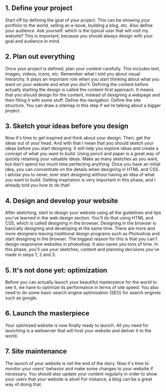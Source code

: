 ## 1. Define your project 

Start off by defining the goal of your project. This can be showing your portfolio to the world, selling
an e-book, building a blog, etc.
Also define your audience. Ask yourself: which is the typical user that will visit my website?
This is important, because you should always design with your goal and audience in mind.


## 2. Plan out everything

Once your project is defined, plan your content carefully. This includes text, images, videos, icons,
etc.
Remember what I told you about visual hierarchy. It plays an important role when you start thinking
about what you want on your website and what you don't. Defining the content before actually starting
the design is called the content-first approach. It means that you should design for the content,
instead of designing a webpage and then filling it with some stuff.
Define the navigation.
Define the site structure. You can draw a sitemap in this step if we're talking about a bigger project.


## 3. Sketch your ideas before you design

Now it's time to get inspired and think about your design.
Then, get the ideas out of your head. And with that I mean that you should sketch your ideas before you
start designing. It will help you explore ideas and create a concept of what you want to build. Using
pencil and paper is a great way of quickly retaining your valuable ideas.
Make as many sketches as you want, but don't spend too much time perfecting anything. Once you have an
initial idea, you can concentrate on the details when designing in HTML and CSS.
I advise you to never, ever start designing without having an idea of what you want to build. Getting
inspiration is very important in this phase, and I already told you how to do that!


## 4. Design and develop your website

After sketching, start to design your website using all the guidelines and tips you've learned in the
web design section.
You'll do that using HTML and CSS, which is called designing in the browser. Designing in the browser is
basically designing and developing at the same time.
There are more and more designers leaving traditional design programs such as Photoshop and start
designing in the browser. The biggest reason for this is that you can't design responsive websites in
photoshop. It also saves you tons of time.
In this phase, you'll use your sketches, content and planning decisions you've made in steps 1, 2 and 3.


## 5. It's not done yet: optimization

Before you can actually launch your beautiful masterpiece for the world to see it, we have to optimize
its performance in terms of site speed.
You also need to do some basic search engine optimization (SEO) for search engines such as google.


## 6. Launch the masterpiece

Your optimized website is now finally ready to launch.
All you need for launching is a webserver that will host your website and deliver it to the world.


## 7. Site maintenance

The launch of your website is not the end of the story.
Now it's time to monitor your users' behavior and make some changes to your website if necessary.
You should also update your content regularly in order to show your users that your website is alive!
For instance, a blog can be a great way of doing that.

